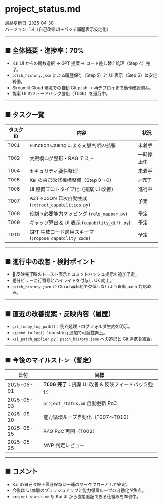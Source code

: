 # project_status.md

最終更新日: 2025-04-30  
バージョン: 1.4（自己改修UI＋パッチ履歴表示安定化）

---

## ■ 全体概要・進捗率：70%
- Kai UI からの関数選択 → GPT 提案 → コード差し替え処理（Step 4）完了。
- `patch_history.json` による履歴保存（Step 5）と UI 表示（Step 6）は安定稼働。
- Streamlit Cloud 環境での自動 Git push → 再デプロイまで動作確認済み。
- 提案 UI のフィードバック強化（T006）を進行中。

---

## ■ タスク一覧
| タスクID | 内容                                                       | 状況         |
|----------|------------------------------------------------------------|--------------|
| T001     | Function Calling による文脈判断の拡張                      | 未着手       |
| T002     | 大規模ログ整形・RAG テスト                                 | 一時停止中   |
| T004     | セキュリティ要件整理                                      | 未着手       |
| T005     | Kai の自己改修機構整備（Step 3〜6）                         | ✅完了       |
| T006     | UI 整備プロトタイプ化（提案 UI 改善）                       | 進行中       |
| T007     | AST→JSON 日次自動生成 (`extract_capabilities.py`)          | 予定         |
| T008     | 役割→必要能力マッピング (`role_mapper.py`)                 | 予定         |
| T009     | ギャップ算出＆ UI 表示 (`capability_diff.py`)               | 予定         |
| T010     | GPT 生成コード適用スキーマ (`propose_capability_code`)      | 予定         |

---

## ■ 進行中の改善・検討ポイント
- 💾 反映完了時のトースト表示とコミットハッシュ提示を追加予定。
- 差分ビューに行番号とハイライトを付与し UX 向上。
- `patch_history.json` が Cloud 再起動で欠落しないよう自動 push 対応済み。

---

## ■ 直近の改善提案・反映内容（履歴）
- `get_today_log_path()`：例外処理・ログフォルダ生成を明示。
- `append_to_log()`：docstring 追加で可読性向上。
- `kai_patch_applier.py`：`patch_history.json` への追記と Git 連携を統合。

---

## ■ 今後のマイルストン（暫定）
| 日付        | 目標                                                       |
|-------------|------------------------------------------------------------|
| 2025-05-01  | **T006 完了**：提案 UI 改善 & 反映フィードバック強化        |
| 2025-05-03  | `project_status.md` 自動更新 PoC                           |
| 2025-05-10  | 能力循環ループ自動化（T007〜T010）                         |
| 2025-05-15  | RAG PoC 再開（T002）                                       |
| 2025-05-25  | MVP 判定レビュー                                           |

---

## ■ コメント
- Kai の自己改修＋履歴保存は一連のワークフローとして安定。  
- 今後は UI 体験のブラッシュアップと能力循環ループの自動化が焦点。  
- `project_status.md` も Kai UI から直接追記できる仕組みを準備中。

